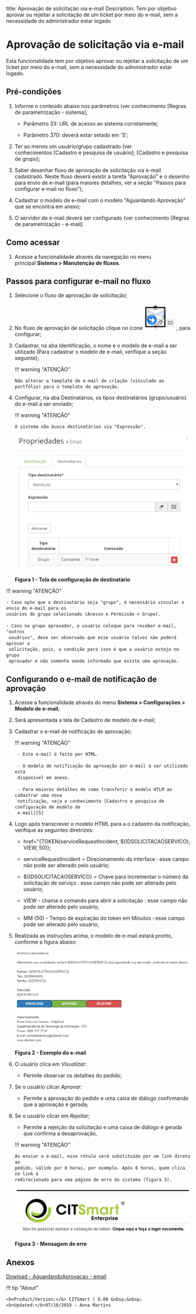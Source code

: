 title: Aprovação de solicitação via e-mail
Description: Tem por objetivo aprovar ou rejeitar a solicitação de um ticket por meio do e-mail, sem a necessidade do administrador estar logado

# Aprovação de solicitação via e-mail

Esta funcionalidade tem por objetivo aprovar ou rejeitar a solicitação de um
ticket por meio do e-mail, sem a necessidade do administrador estar logado.

Pré-condições
-------------

1.  Informe o conteúdo abaixo nos parâmetros (ver conhecimento [Regras de
    parametrização - sistema];

    -   Parâmetro 33: URL de acesso ao sistema corretamente;

    -   Parâmetro 370: deverá estar setado em 'S';

1.  Ter ao menos um usuário/grupo cadastrado (ver conhecimentos [Cadastro e
    pesquisa de usuário]; [Cadastro e pesquisa de grupo];

2.  Saber desenhar fluxo de aprovação de solicitação via e-mail cadastrado.
    Neste fluxo deverá existir a tarefa "Aprovação" e o desenho para envio de
    e-mail (para maiores detalhes, ver a seção "Passos para configurar e-mail no
    fluxo");

3.  Cadastrar o modelo de e-mail com o modelo "Aguardando Aprovação" que se
    encontra em anexo;

4.  O servidor de e-mail deverá ser configurado (ver conhecimento [Regras de
    parametrização - e-mail].

Como acessar
------------

1.  Acesse a funcionalidade através da navegação no menu
    principal **Sistema > Manutenção de fluxos**.

Passos para configurar e-mail no fluxo
---------------------------------

1.  Selecione o fluxo de aprovação de solicitação;

2.  No fluxo de aprovação de solicitação clique no ícone ![approve](images/approve-request-1.png), para configurar;

3.  Cadastrar, na aba Identificação, o nome e o modelo de e-mail a ser utilizado
    (Para cadastrar o modelo de e-mail, verifique a seção seguinte);

    !!! warning "ATENÇÃO"
    
        Não alterar o template de e-mail de criação (vinculado ao portfólio) para o template de aprovação.

1.  Configurar, na aba Destinatários, os tipos destinatários (grupo/usuário) do
    e-mail a ser enviado;

    !!! warning "ATENÇÃO"
        
        O sistema não busca destinatários via "Expressão".

    ![approve](images/approve-request-2.png)

    **Figura 1 - Tela de configuração de destinatário**

!!! warning "ATENÇÃO"
     
    - Caso opte que o destinatário seja "grupo", é necessário vincular o envio do e-mail para os 
    usuários do grupo selecionado (Acesso e Permissão > Grupo).

    - Caso no grupo aprovador, o usuário coloque para receber e-mail, "outros
     usuários", deve ser observado que esse usuário talvez não poderá aprovar a
     solicitação, pois, a condição para isso é que o usuário esteja no grupo
     aprovador e não somente sendo informado que existe uma aprovação.

Configurando o e-mail de notificação de aprovação
-------------------------------------------------

1.  Acesse a funcionalidade através do menu **Sistema > Configurações > Modelo
    de e-mail**;

2.  Será apresentada a tela de Cadastro de modelo de e-mail;

3.  Cadastrar o e-mail de notificação de aprovação;

    !!! warning "ATENÇÃO"

         - Este e-mail é feito por HTML.

         - O modelo de notificação de aprovação por e-mail a ser utilizado está
         disponível em anexo.

         - Para maiores detalhes de como transferir o modelo HTLM ao cadastrar uma nova
         notificação, veja o conhecimento [Cadastro e pesquisa de configuração de modelo de
         e-mail][5]

1.  Logo após transcrever o modelo HTML para a o cadastro da notificação,
    verifique as seguintes diretrizes:

    -   href="{TOKEN(serviceRequestIncident, \${IDSOLICITACAOSERVICO}, VIEW, 50)};

    -   serviceRequestIncident = Direcionamento da interface : esse campo não pode
    ser alterado pelo usuário;

    -   \${IDSOLICITACAOSERVICO} = Chave para incrementar o número da solicitação de
    serviço : esse campo não pode ser alterado pelo usuário;

    -   VIEW - chama o comando para abrir a solicitação : esse campo não pode ser
    alterado pelo usuário;

    -   MM (50) - Tempo de expiração do token em Minutos : esse campo pode ser
    alterado pelo usuário;

1.  Realizada as instruções acima, o modelo de e-mail estará pronto, conforme a
    figura abaixo:

    ![approve](images/approve-request-3.png)

    **Figura 2 - Exemplo do e-mail**

1.  O usuário clica em *Visualizar*:

    -   Permite observar os detalhes do pedido;

2.  Se o usuário clicar *Aprovar*:

    -   Permite a aprovação do pedido e uma caixa de diálogo confirmando que a
    aprovação é gerada;

1.  Se o usuário clicar em *Rejeitar*;

    -   Permite a rejeição da solicitação e uma caixa de diálogo é gerada que
        confirma a desaprovação.

    !!! warning "ATENÇÃO"
    
        Ao enviar o e-mail, esse rótulo será substituído por um link direto ao
        pedido, válido por 8 horas, por exemplo. Após 8 horas, quem clica no link é
        redirecionado para uma página de erro do sistema (figura 3).

    ![approve](images/approve-request-4.png)

    **Figura 3 - Mensagem de erro**

Anexos
------

[Dowload - AguardandoAprovacao - email][5]


[1]:#
[2]:#
[3]:#
[4]:#
[5]:#/pt-br/docs/citsmart-platform-7/processes/tickets/images/aguardandoaprovacao-email.docx

!!! tip "About"

    <b>Product/Version:</b> CITSmart | 8.00 &nbsp;&nbsp;
    <b>Updated:</b>07/10/2019 – Anna Martins
